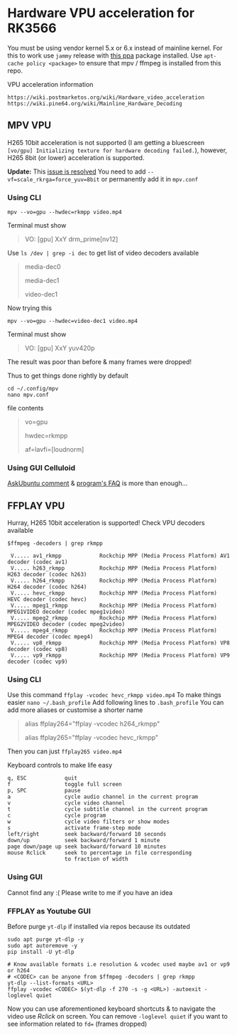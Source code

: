 # Hardware VPU acceleration for RK3566
You must be using vendor kernel 5.x or 6.x instead of mainline kernel. For this to work use `jammy` release with [this ppa](https://github.com/defencedog/orangepi3b_v2.1/blob/main/Orangepi-3B%20rk3566-5.10.160-panfrost/README.md#gpu-vpu-acceleration) package installed. Use `apt-cache policy <package>` to ensure that mpv / ffmpeg is installed from this repo.

VPU acceleration information
```
https://wiki.postmarketos.org/wiki/Hardware_video_acceleration
https://wiki.pine64.org/wiki/Mainline_Hardware_Decoding
```
## MPV VPU
H265 10bit acceleration is not supported (I am getting a bluescreen `[vo/gpu] Initializing texture for hardware decoding failed.`), however, H265 8bit (or lower) acceleration is supported. 

**Update:** This [issue is resolved](https://github.com/nyanmisaka/ffmpeg-rockchip/issues/109#issuecomment-2359644474) You need to add `--vf=scale_rkrga=force_yuv=8bit` or permanently add it in `mpv.conf`
### Using CLI
```
mpv --vo=gpu --hwdec=rkmpp video.mp4
```
Terminal must show
> VO: [gpu] XxY drm_prime[nv12]

Use `ls /dev | grep -i dec` to get list of video decoders available
> media-dec0
> 
> media-dec1
> 
> video-dec1

Now trying this
```
mpv --vo=gpu --hwdec=video-dec1 video.mp4
```
Terminal must show
> VO: [gpu] XxY yuv420p

The result was poor than before & many frames were dropped!

Thus to get things done rightly by default
```
cd ~/.config/mpv
nano mpv.conf
```
file contents
> vo=gpu
> 
> hwdec=rkmpp
> 
> af=lavfi=[loudnorm]

### Using GUI Celluloid
[AskUbuntu comment](https://askubuntu.com/a/1330777) & [program's FAQ](https://celluloid-player.github.io/faq.html) is more than enough...

## FFPLAY VPU
Hurray, H265 10bit acceleration is supported! Check VPU decoders available
```
$ffmpeg -decoders | grep rkmpp

 V..... av1_rkmpp            Rockchip MPP (Media Process Platform) AV1 decoder (codec av1)
 V..... h263_rkmpp           Rockchip MPP (Media Process Platform) H263 decoder (codec h263)
 V..... h264_rkmpp           Rockchip MPP (Media Process Platform) H264 decoder (codec h264)
 V..... hevc_rkmpp           Rockchip MPP (Media Process Platform) HEVC decoder (codec hevc)
 V..... mpeg1_rkmpp          Rockchip MPP (Media Process Platform) MPEG1VIDEO decoder (codec mpeg1video)
 V..... mpeg2_rkmpp          Rockchip MPP (Media Process Platform) MPEG2VIDEO decoder (codec mpeg2video)
 V..... mpeg4_rkmpp          Rockchip MPP (Media Process Platform) MPEG4 decoder (codec mpeg4)
 V..... vp8_rkmpp            Rockchip MPP (Media Process Platform) VP8 decoder (codec vp8)
 V..... vp9_rkmpp            Rockchip MPP (Media Process Platform) VP9 decoder (codec vp9)
```
### Using CLI
Use this command `ffplay -vcodec hevc_rkmpp video.mp4` To make things easier `nano ~/.bash_profile` Add following lines to `.bash_profile` You can add more aliases or customise a shorter name

> alias ffplay264="ffplay -vcodec h264_rkmpp"
> 
> alias ffplay265="ffplay -vcodec hevc_rkmpp"

Then you can just `ffplay265 video.mp4`

Keyboard controls to make life easy
```
q, ESC            quit
f                 toggle full screen
p, SPC            pause
a                 cycle audio channel in the current program
v                 cycle video channel
t                 cycle subtitle channel in the current program
c                 cycle program
w                 cycle video filters or show modes
s                 activate frame-step mode
left/right        seek backward/forward 10 seconds
down/up           seek backward/forward 1 minute
page down/page up seek backward/forward 10 minutes
mouse Rclick      seek to percentage in file corresponding 
                  to fraction of width
```
### Using GUI
Cannot find any :( Please write to me if you have an idea

### FFPLAY as Youtube GUI
Before purge `yt-dlp` if installed via repos because its outdated
```
sudo apt purge yt-dlp -y
sudo apt autoremove -y
pip install -U yt-dlp

# Know available formats i.e resolution & vcodec used maybe av1 or vp9 or h264
# <CODEC> can be anyone from $ffmpeg -decoders | grep rkmpp
yt-dlp --list-formats <URL>
ffplay -vcodec <CODEC> $(yt-dlp -f 270 -s -g <URL>) -autoexit -loglevel quiet
```

Now you can use aforementioned keyboard shortcuts & to navigate the video use _Rclick_ on screen. You can remove `-loglevel quiet` if you want to see information related to `fd=` (frames dropped)

